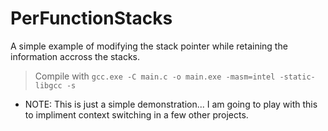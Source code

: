 # PerFunctionStacks
 A simple example of modifying the stack pointer while retaining the information accross the stacks.

 > Compile with ```gcc.exe -C main.c -o main.exe -masm=intel -static-libgcc -s```
 
 - NOTE: This is just a simple demonstration... I am going to play with this to impliment context switching in a few other projects.
 
